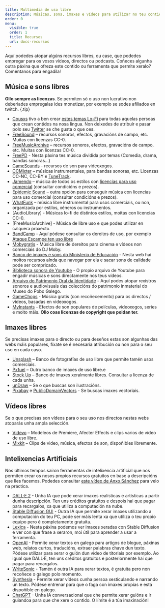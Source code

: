 ```yaml
---
title: Multimedia de uso libre
description: Músicas, sons, imaxes e vídeos para utilizar no teu contido
order: 0
menu:
  visible: true
  order: 1
  title: Recursos
  url: docs-recursos
---
```

Aquí podedes atopar algúns recursos libres, ou case, que podedes empregar para os vosos vídeos, directos ou podcasts. Coñeces algunha outra páxina que ofreza este contido ou ferramenta que permite xeralo? Comentanos para engadila!

## Música e sons libres

**Ollo sempre as licenzas**. Se permiten só o uso non lucrativo non deberiades empregalas ides monetizar, por exemplo se sodes afiliados en twitch. {.tip}

- [Cousxs](https://www.youtube.com/watch?v=16P8yYt1v3s) tivo a ben crear [estes temas Lo-Fi](https://drive.google.com/drive/folders/1zZf1ul6TdXIvfwQhumCvmWc2Bdy_ojZx?usp=sharing) para todas aquelas persoas que crean contidos na nosa lingua. Non deixedes de atribuír e pasar polo seu [Twitter](https://twitter.com/cousxs) se che gusta o que oes.
- [FreeSound](https://freesound.org/) – recursos sonoros, efectos, gravacións de campo, etc. Muitas con licenzas CC-0.
- [FreeMusicArchive](https://www.freemusicarchive.org/) – recursos sonoros, efectos, gravacións de campo, etc. Muitas con licenzas CC-0.
- [FreePD](https://freepd.com) - Nesta páxina tes música dividida por temas (Comedia, drama, bandas sonoras...)
- [GameSounds](https://gamesounds.xyz/) - recursos de son para videoxogos.
- [CCMixter](http://dig.ccmixter.org/) – músicas instrumentales, para bandas sonoras, etc. Licenzas CC-NC, CC-BY e [TuneTrack](http://tunetrack.net/artistech/pages/music-licensing/).
- [Jamendo](https://www.jamendo.com/) – música de todos os estilos con [licencias para uso comercial](https://licensing.jamendo.com/es/catalogo?jmm=catalog) (consultar condicións e prezos).
- [Epidemic Sound](https://www.epidemicsound.com/) – outra opción para conseguir música con licencias para uso comercial (consultar condicións e prezos).
- [WhatFunk](https://www.whatfunk.com/) – música libre instrumental para usos comerciais, ou non, organizada por estilos, xéneros ou instrumentos.
- [AudioLibrary] - Músicas lo-fi de distintos estilos, moitas con licencias CC-0.
- [FreeMusicArchive] - Música de libre uso e que podes utilizar en calquera proxecto.
- [BandCamp](https://bandcamp.com) - Aquí pódese consultar os dereitos de uso, por exemplo [Ataque Escampe ten uso libre](https://ataqueescampe.bandcamp.com/)
- [Mobygratis](https://mobygratis.com) - Música libre de dereitos para cinema e vídeos non comerciais do DJ Moby.
- [Banco de imaxes e sons do Ministerio de Educación](http://recursostic.educacion.es/bancoimagenes/web) - Nesta web hai moitos recursos aínda que navegar por ela e sacar sons de calidade pode ser compricado.
- [Biblioteca sonora de Youtube](https://www.youtube.com/audiolibrary/music) - O propio arquivo de Youtube para engadir músicas e sons directamente nos teus vídeos.
- [Arquivo do Patrimonio Oral da Identidade](http://www.apoi-mpg.org) - Aquí podes atopar rexistros sonoros e audiovisuais das coleccións do patrimonio inmaterial do Museo do Pobo Galego.
- [GameChops](https://gamechops.com/) - Música gratis (con recoñecemento) para os directos / vídeos, basadas en videoxogos.
- [MyInstants](https://www.myinstants.com) - Efectos de son populares de películas, videoxogos, series e moito máis. **Ollo coas licenzas de copyright que poidan ter.**

## Imaxes libres

Se precisas imaxes para o directo ou para deseños estas son algunhas das webs máis populares, fíxate se é necesaria atribución ou non para o seu uso en cada caso.

- [Unsplash](https://unsplash.com/) – Banco de fotografías de uso libre que permite tamén usos comerciais.
- [Pxfuel](https://pxfuel.com/) – Outro banco de imaxes de uso libre.e
- [Stock Up](https://stockup.sitebuilderreport.com/) – Banco de imaxes xeralmente libres. Consultar a licenza de cada unha.
- [unDraw](https://undraw.co/) – Se o que buscas son ilustracións.
- [Pixabay](https://pixabay.com/) e [PublicDomainVectors](https://publicdomainvectors.org/) - Se buscas imaxes vectoriais.

## Vídeos libres


Se o que precisas son vídeos para o seu uso nos directos nestas webs atoparás unha ampla selección.

- [Videvo](https://www.videvo.net/) – Modeleos de Premiere, Afecter Effects e clips varios de vídeo de uso libre.
- [Mixkit](https://mixkit.co/) – Clips de video, música, efectos de son, dispoñibles libremente.

## Intelixencias Artificiais

Nos últimos tempos saíron ferramentas de intelixencia artificial que nos permiten crear os nosos propios recursos gratuitos en base a descripcións que lles facemos. Podedes consultar [este vídeo de Anxo Sánchez](https://www.youtube.com/watch?v=HeIx0kueH_o) para velo na práctica.

- [DALL·E 2](https://openai.com/dall-e-2/) - Unha IA que pode xerar imaxes realísticas e artísticas a partir dunha descripción. Ten uns créditos gratuitos e despois hai que pagar para recargalos, xa que utiliza a computación na nube.
- [Stable Diffusion GUI](https://nmkd.itch.io/t2i-gui) - Outra IA que permite xerar imaxes utilizando a computación do teu PC, pode ser máis lenta xa que utiliza o teu propio equipo pero é completamente gratuita.
- [Lexica](lexica.art) - Nesta páxina podemos ver imaxes xeradas con Stable Diffusion e ver con que frase a xeraron, moi útil para aprender a usar a ferramenta.
- [OpenAI](https://openai.com/api/) - Permite xerar textos en galego para artigos de blogue, páxinas web, relatos curtos, traducións, extraer palabras chave dun texto. Pódese utilizar para xerar o guión dun vídeo de titoriais por exemplo. Ao igual que DALL·E, ten uns créditos gratuitos e posteriormente hai que pagar para recargalos.
- [WriteSonic](https://writesonic.com/) - Tamén é outra IA para xerar textos, é gratuita pero non recoñece o galego polo momento.
- [Synthesia](https://www.synthesia.io/) - Permite xerar vídeos cunha persoa xesticulando e narrando un texto. Pódese entrenar para que o faga con imaxes propias e está dispoñible en galego.
- [ChatGPT](https://chat.openai.com/) - Unha IA conversacional que che permite xerar guións e ir guiandoa para que che xere o contido. O límite é a túa imaxinación!